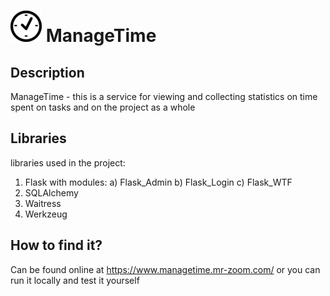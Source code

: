 # ![Icon](https://github.com/Mr-Zoom-13/ManageTime/raw/main/static/img/icon.png) ManageTime
## Description
ManageTime - this is a service for viewing and collecting statistics on time spent on tasks and on the project as a whole
## Libraries
libraries used in the project:
1. Flask with modules:
  a) Flask_Admin
  b) Flask_Login
  c) Flask_WTF
2. SQLAlchemy
3. Waitress
4. Werkzeug
## How to find it?
Can be found online at https://www.managetime.mr-zoom.com/ or you can run it locally and test it yourself

